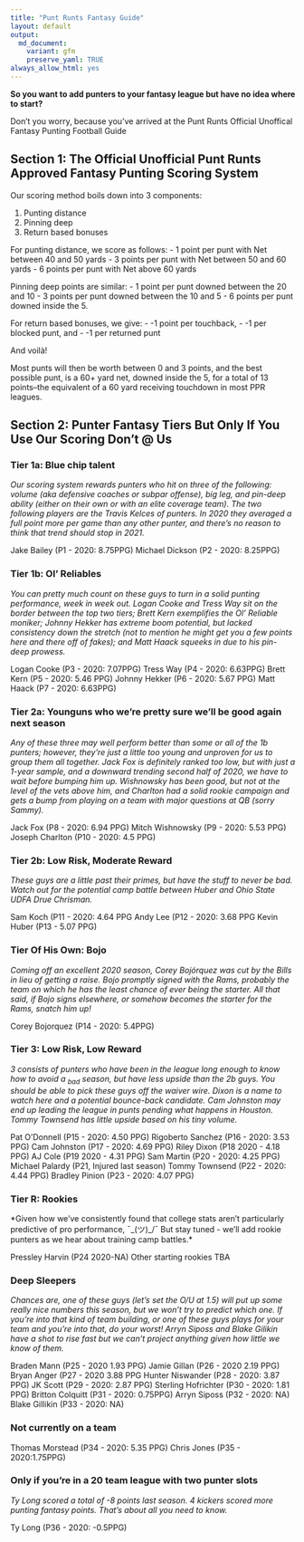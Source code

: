 ```yaml
---
title: "Punt Runts Fantasy Guide"
layout: default
output:
  md_document:
    variant: gfm
    preserve_yaml: TRUE
always_allow_html: yes
---
```


**So you want to add punters to your fantasy league but have no idea
where to start?**

Don’t you worry, because you’ve arrived at the Punt Runts Official
Unoffical Fantasy Punting Football Guide

## Section 1: The Official Unofficial Punt Runts Approved Fantasy Punting Scoring System

Our scoring method boils down into 3 components:

1.  Punting distance
2.  Pinning deep
3.  Return based bonuses

For punting distance, we score as follows: - 1 point per punt with Net
between 40 and 50 yards - 3 points per punt with Net between 50 and 60
yards - 6 points per punt with Net above 60 yards

Pinning deep points are similar: - 1 point per punt downed between the
20 and 10 - 3 points per punt downed between the 10 and 5 - 6 points per
punt downed inside the 5.

For return based bonuses, we give: - -1 point per touchback, - -1 per
blocked punt, and - -1 per returned punt

And voilà\!

Most punts will then be worth between 0 and 3 points, and the best
possible punt, is a 60+ yard net, downed inside the 5, for a total of 13
points–the equivalent of a 60 yard receiving touchdown in most PPR
leagues.

## Section 2: Punter Fantasy Tiers But Only If You Use Our Scoring Don’t @ Us

### Tier 1a: Blue chip talent

*Our scoring system rewards punters who hit on three of the following:
volume (aka defensive coaches or subpar offense), big leg, and pin-deep
ability (either on their own or with an elite coverage team). The two
following players are the Travis Kelces of punters. In 2020 they
averaged a full point more per game than any other punter, and there’s
no reason to think that trend should stop in 2021.*

Jake Bailey (P1 - 2020: 8.75PPG) Michael Dickson (P2 - 2020: 8.25PPG)

### Tier 1b: Ol’ Reliables

*You can pretty much count on these guys to turn in a solid punting
performance, week in week out. Logan Cooke and Tress Way sit on the
border between the top two tiers; Brett Kern exemplifies the Ol’
Reliable moniker; Johnny Hekker has extreme boom potential, but lacked
consistency down the stretch (not to mention he might get you a few
points here and there off of fakes); and Matt Haack squeeks in due to
his pin-deep prowess.*

Logan Cooke (P3 - 2020: 7.07PPG) Tress Way (P4 - 2020: 6.63PPG) Brett
Kern (P5 - 2020: 5.46 PPG) Johnny Hekker (P6 - 2020: 5.67 PPG) Matt
Haack (P7 - 2020: 6.63PPG)

### Tier 2a: Younguns who we’re pretty sure we’ll be good again next season

*Any of these three may well perform better than some or all of the 1b
punters; however, they’re just a little too young and unproven for us to
group them all together. Jack Fox is definitely ranked too low, but with
just a 1-year sample, and a downward trending second half of 2020, we
have to wait before bumping him up. Wishnowsky has been good, but not at
the level of the vets above him, and Charlton had a solid rookie
campaign and gets a bump from playing on a team with major questions at
QB (sorry Sammy).*

Jack Fox (P8 - 2020: 6.94 PPG) Mitch Wishnowsky (P9 - 2020: 5.53 PPG)
Joseph Charlton (P10 - 2020: 4.5 PPG)

### Tier 2b: Low Risk, Moderate Reward

*These guys are a little past their primes, but have the stuff to never
be bad. Watch out for the potential camp battle between Huber and Ohio
State UDFA Drue Chrisman.*

Sam Koch (P11 - 2020: 4.64 PPG Andy Lee (P12 - 2020: 3.68 PPG Kevin
Huber (P13 - 5.07 PPG)

### Tier Of His Own: Bojo

*Coming off an excellent 2020 season, Corey Bojórquez was cut by the
Bills in lieu of getting a raise. Bojo promptly signed with the Rams,
probably the team on which he has the least chance of ever being the
starter. All that said, if Bojo signs elsewhere, or somehow becomes the
starter for the Rams, snatch him up\!*

Corey Bojorquez (P14 - 2020: 5.4PPG)

### Tier 3: Low Risk, Low Reward

*3 consists of punters who have been in the league long enough to know
how to avoid a <sub>bad</sub> season, but have less upside than the 2b
guys. You should be able to pick these guys off the waiver wire. Dixon
is a name to watch here and a potential bounce-back candidate. Cam
Johnston may end up leading the league in punts pending what happens in
Houston. Tommy Townsend has little upside based on his tiny volume.*

Pat O’Donnell (P15 - 2020: 4.50 PPG) Rigoberto Sanchez (P16 - 2020: 3.53
PPG) Cam Johnston (P17 - 2020: 4.69 PPG) Riley Dixon (P18 2020 - 4.18
PPG) AJ Cole (P19 2020 - 4.31 PPG) Sam Martin (P20 - 2020: 4.25 PPG)
Michael Palardy (P21, Injured last season) Tommy Townsend (P22 - 2020:
4.44 PPG) Bradley Pinion (P23 - 2020: 4.07 PPG)

### Tier R: Rookies

\*Given how we’ve consistently found that college stats aren’t
particularly predictive of pro performance, ¯\_(ツ)\_/¯ But stay tuned -
we’ll add rookie punters as we hear about training camp battles.\*

Pressley Harvin (P24 2020-NA) Other starting rookies TBA

### Deep Sleepers

*Chances are, one of these guys (let’s set the O/U at 1.5) will put up
some really nice numbers this season, but we won’t try to predict which
one. If you’re into that kind of team building, or one of these guys
plays for your team and you’re into that, do your worst\! Arryn Siposs
and Blake Gilikin have a shot to rise fast but we can’t project anything
given how little we know of them.*

Braden Mann (P25 - 2020 1.93 PPG) Jamie Gillan (P26 - 2020 2.19 PPG)
Bryan Anger (P27 - 2020 3.88 PPG Hunter Niswander (P28 - 2020: 3.87 PPG)
JK Scott (P29 - 2020: 2.87 PPG) Sterling Hofrichter (P30 - 2020: 1.81
PPG) Britton Colquitt (P31 - 2020: 0.75PPG) Arryn Siposs (P32 - 2020:
NA) Blake Gillikin (P33 - 2020: NA)

### Not currently on a team

Thomas Morstead (P34 - 2020: 5.35 PPG) Chris Jones (P35 - 2020:1.75PPG)

### Only if you’re in a 20 team league with two punter slots

*Ty Long scored a total of -8 points last season. 4 kickers scored more
punting fantasy points. That’s about all you need to know.*

Ty Long (P36 - 2020: -0.5PPG)

